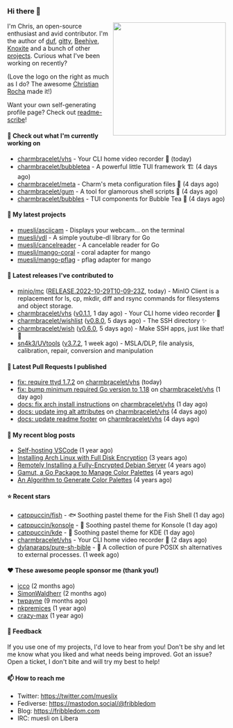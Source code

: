 ### Hi there 👋

<img align="right" src="https://raw.githubusercontent.com/muesli/muesli/master/assets/termenv.png" width="260">

I'm Chris, an open-source enthusiast and avid contributor. I'm the author of [duf](https://github.com/muesli/duf),
[gitty](https://github.com/muesli/gitty), [Beehive](https://github.com/muesli/beehive), [Knoxite](https://github.com/knoxite/knoxite)
 and a bunch of other [projects](https://fribbledom.com/projects/). Curious what I've been working on recently?

(Love the logo on the right as much as I do? The awesome [Christian Rocha](https://github.com/meowgorithm/) made it!)

Want your own self-generating profile page? Check out [readme-scribe](https://github.com/muesli/readme-scribe)!

#### 👷 Check out what I'm currently working on

- [charmbracelet/vhs](https://github.com/charmbracelet/vhs) - Your CLI home video recorder 📼 (today)
- [charmbracelet/bubbletea](https://github.com/charmbracelet/bubbletea) - A powerful little TUI framework 🏗 (4 days ago)
- [charmbracelet/meta](https://github.com/charmbracelet/meta) - Charm&#39;s meta configuration files 🫥 (4 days ago)
- [charmbracelet/gum](https://github.com/charmbracelet/gum) - A tool for glamorous shell scripts 🎀 (4 days ago)
- [charmbracelet/bubbles](https://github.com/charmbracelet/bubbles) - TUI components for Bubble Tea 🫧 (4 days ago)

#### 🌱 My latest projects

- [muesli/asciicam](https://github.com/muesli/asciicam) - Displays your webcam... on the terminal
- [muesli/ydl](https://github.com/muesli/ydl) - A simple youtube-dl library for Go
- [muesli/cancelreader](https://github.com/muesli/cancelreader) - A cancelable reader for Go
- [muesli/mango-coral](https://github.com/muesli/mango-coral) - coral adapter for mango
- [muesli/mango-pflag](https://github.com/muesli/mango-pflag) - pflag adapter for mango

#### 🔭 Latest releases I've contributed to

- [minio/mc](https://github.com/minio/mc) ([RELEASE.2022-10-29T10-09-23Z](https://github.com/minio/mc/releases/tag/RELEASE.2022-10-29T10-09-23Z), today) - MinIO Client is a replacement for ls, cp, mkdir, diff and rsync commands for filesystems and object storage.
- [charmbracelet/vhs](https://github.com/charmbracelet/vhs) ([v0.1.1](https://github.com/charmbracelet/vhs/releases/tag/v0.1.1), 1 day ago) - Your CLI home video recorder 📼
- [charmbracelet/wishlist](https://github.com/charmbracelet/wishlist) ([v0.8.0](https://github.com/charmbracelet/wishlist/releases/tag/v0.8.0), 5 days ago) - The SSH directory ✨
- [charmbracelet/wish](https://github.com/charmbracelet/wish) ([v0.6.0](https://github.com/charmbracelet/wish/releases/tag/v0.6.0), 5 days ago) - Make SSH apps, just like that! 💫
- [sn4k3/UVtools](https://github.com/sn4k3/UVtools) ([v3.7.2](https://github.com/sn4k3/UVtools/releases/tag/v3.7.2), 1 week ago) - MSLA/DLP, file analysis, calibration, repair, conversion and manipulation

#### 🔨 Latest Pull Requests I published

- [fix: require ttyd 1.7.2](https://github.com/charmbracelet/vhs/pull/92) on [charmbracelet/vhs](https://github.com/charmbracelet/vhs) (today)
- [fix: bump minimum required Go version to 1.18](https://github.com/charmbracelet/vhs/pull/84) on [charmbracelet/vhs](https://github.com/charmbracelet/vhs) (1 day ago)
- [docs: fix arch install instructions](https://github.com/charmbracelet/vhs/pull/58) on [charmbracelet/vhs](https://github.com/charmbracelet/vhs) (1 day ago)
- [docs: update img alt attributes](https://github.com/charmbracelet/vhs/pull/29) on [charmbracelet/vhs](https://github.com/charmbracelet/vhs) (4 days ago)
- [docs: update readme footer](https://github.com/charmbracelet/vhs/pull/28) on [charmbracelet/vhs](https://github.com/charmbracelet/vhs) (4 days ago)

#### 📜 My recent blog posts

- [Self-hosting VSCode](https://fribbledom.com/posts/selfhosting-vscode/) (1 year ago)
- [Installing Arch Linux with Full Disk Encryption](https://fribbledom.com/posts/encrypted-arch-install/) (3 years ago)
- [Remotely Installing a Fully-Encrypted Debian Server](https://fribbledom.com/posts/encrypted-remote-debian-install/) (4 years ago)
- [Gamut, a Go Package to Manage Color Palettes](https://fribbledom.com/posts/gamut-package-to-handle-color-palettes/) (4 years ago)
- [An Algorithm to Generate Color Palettes](https://fribbledom.com/posts/an-algorithm-to-generate-color-palettes/) (4 years ago)

#### ⭐ Recent stars

- [catppuccin/fish](https://github.com/catppuccin/fish) - 🐟 Soothing pastel theme for the Fish Shell (1 day ago)
- [catppuccin/konsole](https://github.com/catppuccin/konsole) - 🦚 Soothing pastel theme for Konsole (1 day ago)
- [catppuccin/kde](https://github.com/catppuccin/kde) - 🌻 Soothing pastel theme for KDE (1 day ago)
- [charmbracelet/vhs](https://github.com/charmbracelet/vhs) - Your CLI home video recorder 📼 (2 days ago)
- [dylanaraps/pure-sh-bible](https://github.com/dylanaraps/pure-sh-bible) - 📖 A collection of pure POSIX sh alternatives to external processes. (1 week ago)

#### ❤️ These awesome people sponsor me (thank you!)

- [icco](https://github.com/icco) (2 months ago)
- [SimonWaldherr](https://github.com/SimonWaldherr) (2 months ago)
- [twpayne](https://github.com/twpayne) (9 months ago)
- [nkpremices](https://github.com/nkpremices) (1 year ago)
- [crazy-max](https://github.com/crazy-max) (1 year ago)

#### 💬 Feedback

If you use one of my projects, I'd love to hear from you! Don't be shy and let me know what you liked
and what needs being improved. Got an issue? Open a ticket, I don't bite and will try my best to help!

#### 📫 How to reach me

- Twitter: https://twitter.com/mueslix
- Fediverse: https://mastodon.social/@fribbledom
- Blog: https://fribbledom.com
- IRC: muesli on Libera

